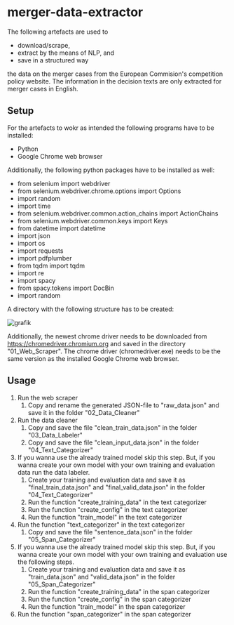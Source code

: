# merger-data-extractor

The following artefacts are used to
- download/scrape, 
- extract by the means of NLP, and
- save in a structured way

the data on the merger cases from the European Commision's competition policy website. The information in the decision texts are only extracted for merger cases in English.

## Setup
For the artefacts to wokr as intended the following programs have to be installed:
- Python
- Google Chrome web browser

Additionally, the following python packages have to be installed as well:

- from selenium import webdriver
- from selenium.webdriver.chrome.options import Options
- import random
- import time
- from selenium.webdriver.common.action_chains import ActionChains
- from selenium.webdriver.common.keys import Keys
- from datetime import datetime
- import json
- import os
- import requests
- import pdfplumber
- from tqdm import tqdm
- import re
- import spacy
- from spacy.tokens import DocBin
- import random

A directory with the following structure has to be created:

![grafik](https://user-images.githubusercontent.com/55591730/170620307-658660b8-b4ff-4725-b85c-37081b1a680f.png)

Additionally, the newest chrome driver needs to be downloaded from https://chromedriver.chromium.org and saved in the directory "01_Web_Scraper". The chrome driver (chromedriver.exe) needs to be the same version as the installed Google Chrome web browser.

## Usage
 1. Run the web scraper
    1. Copy and rename the generated JSON-file to "raw_data.json" and save it in the folder "02_Data_Cleaner"
2. Run the data cleaner
    1. Copy and save the file "clean_train_data.json" in the folder "03_Data_Labeler"
    2. Copy and save the file "clean_input_data.json" in the folder "04_Text_Categorizer"
4.  If you wanna use the already trained model skip this step. But, if you wanna create your own model with your own training and evaluation data run the data labeler.
    1. Create your training and evaluation data and save it as "final_train_data.json" and "final_valid_data.json" in the folder "04_Text_Categorizer"
    2. Run the function "create_training_data" in the text categorizer
    3. Run the function "create_config" in the text categorizer
    4. Run the function "train_model" in the text categorizer
6.  Run the function "text_categorizer" in the text categorizer
    1. Copy and save the file "sentence_data.json" in the folder "05_Span_Categorizer"
8.  If you wanna use the already trained model skip this step. But, if you wanna create your own model with your own training and evaluation use the following steps.
    1. Create your training and evaluation data and save it as "train_data.json" and "valid_data.json" in the folder "05_Span_Categorizer"
    2. Run the function "create_training_data" in the span categorizer
    3. Run the function "create_config" in the span categorizer
    4. Run the function "train_model" in the span categorizer
9.  Run the function "span_categorizer" in the span categorizer
